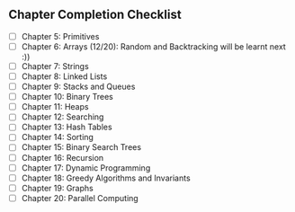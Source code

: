 ## Chapter Completion Checklist

- [ ] Chapter 5: Primitives
- [ ] Chapter 6: Arrays (12/20): Random and Backtracking will be learnt next :))
- [ ] Chapter 7: Strings
- [ ] Chapter 8: Linked Lists
- [ ] Chapter 9: Stacks and Queues
- [ ] Chapter 10: Binary Trees
- [ ] Chapter 11: Heaps
- [ ] Chapter 12: Searching
- [ ] Chapter 13: Hash Tables
- [ ] Chapter 14: Sorting
- [ ] Chapter 15: Binary Search Trees
- [ ] Chapter 16: Recursion
- [ ] Chapter 17: Dynamic Programming
- [ ] Chapter 18: Greedy Algorithms and Invariants
- [ ] Chapter 19: Graphs
- [ ] Chapter 20: Parallel Computing